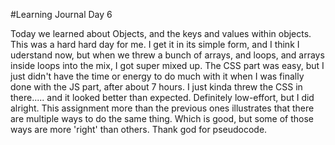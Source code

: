 #Learning Journal Day 6

Today we learned about Objects, and the keys and values within objects. This was a hard hard day for me. I get it in its simple form, and I think I uderstand now, but when we threw a bunch of arrays, and loops, and arrays inside loops into the mix, I got super mixed up. The CSS part was easy, but I just didn't have the time or energy to do much with it when I was finally done with the JS part, after about 7 hours. I just kinda threw the CSS in there..... and it looked better than expected. Definitely low-effort, but I did alright.
This assignment more than the previous ones illustrates that there are multiple ways to do the same thing. Which is good, but some of those ways are more 'right' than others. Thank god for pseudocode.

